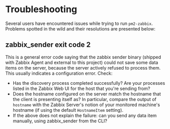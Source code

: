 # Troubleshooting

Several users have encountered issues while trying to run `pm2-zabbix`. Problems spotted in the wild and their resolutions are presented below:

## zabbix_sender exit code 2
This is a general error code saying that the zabbix sender binary (shipped with Zabbix Agent and external to this project) could not save some data items on the server, because the server actively refused to process them. This usually indicates a configuration error. Check:
* Has the discovery process completed successfully? Are your processes listed in the Zabbix Web UI for the host that you're sending from?
* Does the hostname configured on the server match the hostname that the client is presenting itself as? In particular, compare the output of `hostname` with the Zabbix Server's notion of your monitored machine's hostname (if using the default `HostnameItem` setting).
* If the above does not explain the failure: can you send any data item manually, using zabbix_sender from the CLI?
